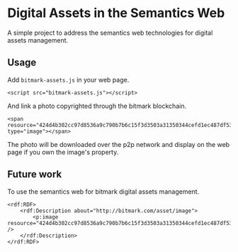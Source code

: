 # Digital Assets in the Semantics Web

A simple project to address the semantics web technologies for digital assets management.

## Usage

Add ```bitmark-assets.js``` in your web page.

```
<script src="bitmark-assets.js"></script>
```

And link a photo copyrighted through the bitmark blockchain.

```
<span resource="424d4b302cc97d8536a9c790b7b6c15f3d3503a31350344cefd1ec487df53a35ccab3beb" type="image"></span>
```

The photo will be downloaded over the p2p network and display on the web page if you own the image's property.

## Future work

To use the semantics web for bitmark digital assets management.

```
<rdf:RDF>
	<rdf:Description about="http://bitmark.com/asset/image">
		<p:image resource="424d4b302cc97d8536a9c790b7b6c15f3d3503a31350344cefd1ec487df53a35ccab3beb" />
	</rdf:Description>
</rdf:RDF>
```
